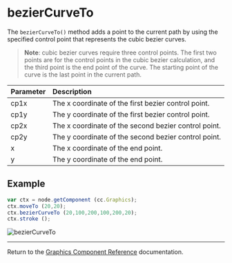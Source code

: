 # bezierCurveTo

The `bezierCurveTo()` method adds a point to the current path by using the specified control point that represents the cubic bezier curves.

> **Note**: cubic bezier curves require three control points. The first two points are for the control points in the cubic bezier calculation, and the third point is the end point of the curve. The starting point of the curve is the last point in the current path.

| Parameter | Description |
| :------------- | :---------- |
| cp1x | The x coordinate of the first bezier control point. |
| cp1y | The y coordinate of the first bezier control point. |
| cp2x | The x coordinate of the second bezier control point. |
| cp2y | The y coordinate of the second bezier control point. |
| x | The x coordinate of the end point. |
| y | The y coordinate of the end point. |

## Example

```javascript
var ctx = node.getComponent (cc.Graphics);
ctx.moveTo (20,20);
ctx.bezierCurveTo (20,100,200,100,200,20);
ctx.stroke ();
```

![bezierCurveTo](graphics/bezierCurveTo.png)

<hr>

Return to the [Graphics Component Reference](../../components/graphics.md) documentation.

